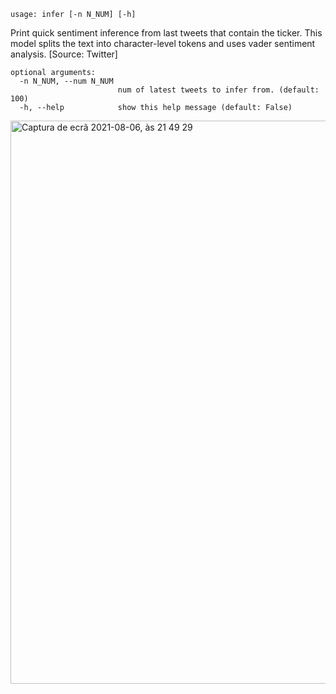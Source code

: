 ```
usage: infer [-n N_NUM] [-h]
```

Print quick sentiment inference from last tweets that contain the ticker. This model splits the text into character-level tokens and uses vader
sentiment analysis. [Source: Twitter]

```
optional arguments:
  -n N_NUM, --num N_NUM
                        num of latest tweets to infer from. (default: 100)
  -h, --help            show this help message (default: False)
```

<img width="901" alt="Captura de ecrã 2021-08-06, às 21 49 29" src="https://user-images.githubusercontent.com/25267873/128569570-7bec34ee-e024-4add-ab94-29df23af04ca.png">
